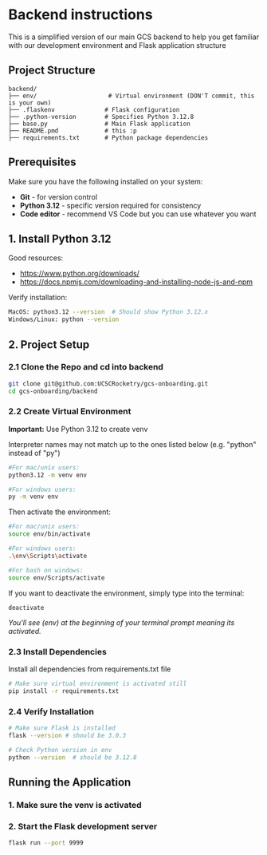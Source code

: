 # Backend instructions
This is a simplified version of our main GCS backend to help you get familiar with our development environment and Flask application structure

## Project Structure

```
backend/
├── env/                    # Virtual environment (DON'T commit, this is your own)
├── .flaskenv              # Flask configuration
├── .python-version        # Specifies Python 3.12.8
├── base.py                # Main Flask application
├── README.pmd             # this :p
├── requirements.txt       # Python package dependencies
```


## Prerequisites

Make sure you have the following installed on your system:

- **Git** - for version control
- **Python 3.12** - specific version required for consistency
- **Code editor** - recommend VS Code but you can use whatever you want 

## 1. Install Python 3.12

Good resources:
* https://www.python.org/downloads/
* https://docs.npmjs.com/downloading-and-installing-node-js-and-npm

Verify installation:
```bash
MacOS: python3.12 --version  # Should show Python 3.12.x
Windows/Linux: python --version
```

## 2. Project Setup

### 2.1 Clone the Repo and cd into backend
```bash
git clone git@github.com:UCSCRocketry/gcs-onboarding.git
cd gcs-onboarding/backend
```

### 2.2 Create Virtual Environment
**Important:** Use Python 3.12 to create venv

Interpreter names may not match up to the ones listed below (e.g. "python" instead of "py")
```bash
#For mac/unix users: 
python3.12 -m venv env

#For windows users: 
py -m venv env
```
Then activate the environment:
```bash 
#For mac/unix users: 
source env/bin/activate

#For windows users: 
.\env\Scripts\activate

#For bash on windows: 
source env/Scripts/activate
```

If you want to deactivate the environment, simply type into the terminal:
```
deactivate
```

*You'll see (env) at the beginning of your terminal prompt meaning its activated.*


### 2.3 Install Dependencies
Install all dependencies from requirements.txt file
```bash
# Make sure virtual environment is activated still
pip install -r requirements.txt
```

### 2.4 Verify Installation
```bash
# Make sure Flask is installed
flask --version # should be 3.0.3

# Check Python version in env
python --version  # should be 3.12.8
```

## Running the Application

### 1. Make sure the venv is activated

### 2. Start the Flask development server
```bash
flask run --port 9999
```
